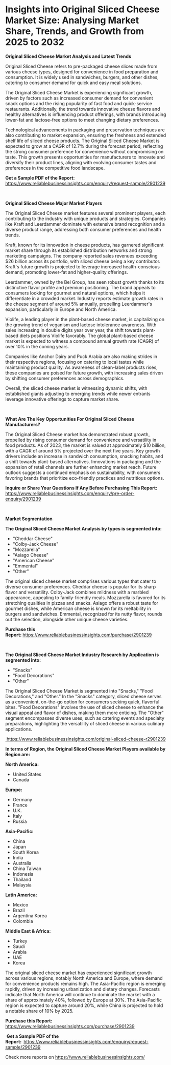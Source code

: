 <p><h1>Insights into Original Sliced Cheese Market Size: Analysing Market Share, Trends, and Growth from 2025 to 2032</h1></p><p><strong>Original Sliced Cheese Market Analysis and Latest Trends</strong></p>
<p><p>Original Sliced Cheese refers to pre-packaged cheese slices made from various cheese types, designed for convenience in food preparation and consumption. It is widely used in sandwiches, burgers, and other dishes, catering to consumer demand for quick and easy meal solutions. </p><p>The Original Sliced Cheese Market is experiencing significant growth, driven by factors such as increased consumer demand for convenient snack options and the rising popularity of fast food and quick-service restaurants. Additionally, the trend towards innovative cheese flavors and healthy alternatives is influencing product offerings, with brands introducing lower-fat and lactose-free options to meet changing dietary preferences. </p><p>Technological advancements in packaging and preservation techniques are also contributing to market expansion, ensuring the freshness and extended shelf life of sliced cheese products. The Original Sliced Cheese Market is expected to grow at a CAGR of 12.7% during the forecast period, reflecting the strong consumer preference for convenience without compromising on taste. This growth presents opportunities for manufacturers to innovate and diversify their product lines, aligning with evolving consumer tastes and preferences in the competitive food landscape.</p></p>
<p><strong>Get a Sample PDF of the Report:&nbsp;</strong> <a href="https://www.reliablebusinessinsights.com/enquiry/request-sample/2901239?utm_campaign=3362&utm_medium=2&utm_source=Github&utm_content=ia&utm_term=16032025&utm_id=original-sliced-cheese">https://www.reliablebusinessinsights.com/enquiry/request-sample/2901239</a></p>
<p>&nbsp;</p>
<p><strong>Original Sliced Cheese Major Market Players</strong></p>
<p><p>The Original Sliced Cheese market features several prominent players, each contributing to the industry with unique products and strategies. Companies like Kraft and Leerdammer dominate with extensive brand recognition and a diverse product range, addressing both consumer preferences and health trends.</p><p>Kraft, known for its innovation in cheese products, has garnered significant market share through its established distribution networks and strong marketing campaigns. The company reported sales revenues exceeding $26 billion across its portfolio, with sliced cheese being a key contributor. Kraft's future growth is projected to leverage increased health-conscious demand, promoting lower-fat and higher-quality offerings.</p><p>Leerdammer, owned by the Bel Group, has seen robust growth thanks to its distinctive flavor profile and premium positioning. The brand appeals to consumers looking for gourmet and natural options, which helps it differentiate in a crowded market. Industry reports estimate growth rates in the cheese segment of around 5% annually, propelling Leerdammer's expansion, particularly in Europe and North America.</p><p>Violife, a leading player in the plant-based cheese market, is capitalizing on the growing trend of veganism and lactose intolerance awareness. With sales increasing in double digits year over year, the shift towards plant-based diets positions Violife favorably. The global plant-based cheese market is expected to witness a compound annual growth rate (CAGR) of over 10% in the coming years.</p><p>Companies like Anchor Dairy and Puck Arabia are also making strides in their respective regions, focusing on catering to local tastes while maintaining product quality. As awareness of clean-label products rises, these companies are poised for future growth, with increasing sales driven by shifting consumer preferences across demographics.</p><p>Overall, the sliced cheese market is witnessing dynamic shifts, with established giants adjusting to emerging trends while newer entrants leverage innovative offerings to capture market share.</p></p>
<p>&nbsp;</p>
<p><strong>What Are The Key Opportunities For Original Sliced Cheese Manufacturers?</strong></p>
<p><p>The Original Sliced Cheese market has demonstrated robust growth, propelled by rising consumer demand for convenience and versatility in food products. As of 2023, the market is valued at approximately $10 billion, with a CAGR of around 5% projected over the next five years. Key growth drivers include an increase in sandwich consumption, snacking habits, and a shift towards plant-based alternatives. Innovations in packaging and the expansion of retail channels are further enhancing market reach. Future outlook suggests a continued emphasis on sustainability, with consumers favoring brands that prioritize eco-friendly practices and nutritious options.</p></p>
<p><strong>Inquire or Share Your Questions If Any Before Purchasing This Report:</strong> <a href="https://www.reliablebusinessinsights.com/enquiry/pre-order-enquiry/2901239?utm_campaign=3362&utm_medium=2&utm_source=Github&utm_content=ia&utm_term=16032025&utm_id=original-sliced-cheese">https://www.reliablebusinessinsights.com/enquiry/pre-order-enquiry/2901239</a></p>
<p>&nbsp;</p>
<p><strong>Market Segmentation</strong></p>
<p><strong>The Original Sliced Cheese Market Analysis by types is segmented into:</strong></p>
<p><ul><li>"Cheddar Cheese"</li><li>"Colby-Jack Cheese"</li><li>"Mozzarella"</li><li>"Asiago Cheese"</li><li>"American Cheese"</li><li>"Emmental"</li><li>"Other"</li></ul></p>
<p><p>The original sliced cheese market comprises various types that cater to diverse consumer preferences. Cheddar cheese is popular for its sharp flavor and versatility. Colby-Jack combines mildness with a marbled appearance, appealing to family-friendly meals. Mozzarella is favored for its stretching qualities in pizzas and snacks. Asiago offers a robust taste for gourmet dishes, while American cheese is known for its meltability in burgers and sandwiches. Emmental, recognized for its nutty flavor, rounds out the selection, alongside other unique cheese varieties.</p></p>
<p><strong>Purchase this Report:&nbsp;</strong><a href="https://www.reliablebusinessinsights.com/purchase/2901239?utm_campaign=3362&utm_medium=2&utm_source=Github&utm_content=ia&utm_term=16032025&utm_id=original-sliced-cheese">https://www.reliablebusinessinsights.com/purchase/2901239</a></p>
<p>&nbsp;</p>
<p><strong>The Original Sliced Cheese Market Industry Research by Application is segmented into:</strong></p>
<p><ul><li>"Snacks"</li><li>"Food Decorations"</li><li>"Other"</li></ul></p>
<p><p>The Original Sliced Cheese Market is segmented into "Snacks," "Food Decorations," and "Other." In the "Snacks" category, sliced cheese serves as a convenient, on-the-go option for consumers seeking quick, flavorful bites. "Food Decorations" involves the use of sliced cheese to enhance the visual appeal and flavor of dishes, making them more enticing. The "Other" segment encompasses diverse uses, such as catering events and specialty preparations, highlighting the versatility of sliced cheese in various culinary applications.</p></p>
<p><a href="https://www.reliablebusinessinsights.com/original-sliced-cheese-r2901239?utm_campaign=3362&utm_medium=2&utm_source=Github&utm_content=ia&utm_term=16032025&utm_id=original-sliced-cheese">&nbsp;https://www.reliablebusinessinsights.com/original-sliced-cheese-r2901239</a></p>
<p><strong>In terms of Region, the Original Sliced Cheese Market Players available by Region are:</strong></p>
<p>
    <p> <strong> North America: </strong>
        <ul>
            <li>United States</li>
            <li>Canada</li>
        </ul>
        </p> 
    <p> <strong> Europe: </strong>
        <ul>
            <li>Germany</li>
            <li>France</li>
            <li>U.K.</li>
            <li>Italy</li>
            <li>Russia</li>
        </ul>
        </p> 
    <p> <strong> Asia-Pacific: </strong>
        <ul>
            <li>China</li>
            <li>Japan</li>
            <li>South Korea</li>
            <li>India</li>
            <li>Australia</li>
            <li>China Taiwan</li>
            <li>Indonesia</li>
            <li>Thailand</li>
            <li>Malaysia</li>
        </ul>
        </p> 
    <p> <strong> Latin America: </strong>
        <ul>
            <li>Mexico</li>
            <li>Brazil</li>
            <li>Argentina Korea</li>
            <li>Colombia</li>
        </ul>
        </p> 
    <p> <strong> Middle East & Africa: </strong>
        <ul>
            <li>Turkey</li>
            <li>Saudi</li>
            <li>Arabia</li>
            <li>UAE</li>
            <li>Korea</li>
        </ul>
    </p>
    </p>
<p><p>The original sliced cheese market has experienced significant growth across various regions, notably North America and Europe, where demand for convenience products remains high. The Asia-Pacific region is emerging rapidly, driven by increasing urbanization and dietary changes. Forecasts indicate that North America will continue to dominate the market with a share of approximately 40%, followed by Europe at 30%. The Asia-Pacific region is expected to capture around 20%, while China is projected to hold a notable share of 10% by 2025.</p></p>
<p><strong>Purchase this Report: </strong><a href="https://www.reliablebusinessinsights.com/purchase/2901239?utm_campaign=3362&utm_medium=2&utm_source=Github&utm_content=ia&utm_term=16032025&utm_id=original-sliced-cheese">https://www.reliablebusinessinsights.com/purchase/2901239</a></p>
<p>&nbsp;<strong>Get a Sample PDF of the Report:&nbsp;&nbsp;</strong><a href="https://www.reliablebusinessinsights.com/enquiry/request-sample/2901239?utm_campaign=3362&utm_medium=2&utm_source=Github&utm_content=ia&utm_term=16032025&utm_id=original-sliced-cheese">https://www.reliablebusinessinsights.com/enquiry/request-sample/2901239</a></p>
<p><strong></strong></p>
<p>Check more reports on <a href="https://www.reliablebusinessinsights.com/?utm_campaign=3362&utm_medium=2&utm_source=Github&utm_content=ia&utm_term=16032025&utm_id=original-sliced-cheese">https://www.reliablebusinessinsights.com/</a></p>